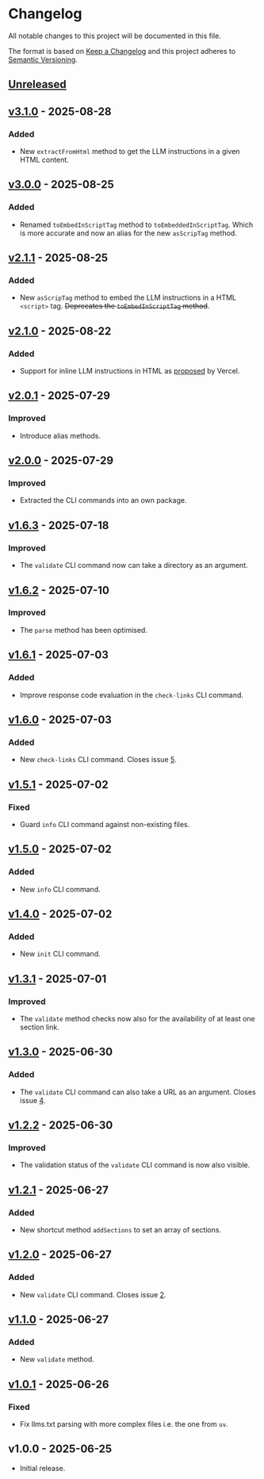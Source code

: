 # Changelog

All notable changes to this project will be documented in this file.

The format is based on [Keep a Changelog](http://keepachangelog.com/) and this project adheres to
[Semantic Versioning](http://semver.org/).

## [Unreleased]

## [v3.1.0] - 2025-08-28

### Added
- New `extractFromHtml` method to get the LLM instructions in a given HTML content.

## [v3.0.0] - 2025-08-25

### Added
- Renamed `toEmbedInScriptTag` method to `toEmbeddedInScriptTag`. Which is more accurate and now an alias for the new 
  `asScripTag` method.

## [v2.1.1] - 2025-08-25

### Added
- New `asScripTag` method to embed the LLM instructions in a HTML `<script>` tag. ~~Deprecates the `toEmbedInScriptTag` method~~.

## [v2.1.0] - 2025-08-22

### Added
- Support for inline LLM instructions in HTML as [proposed](https://vercel.com/blog/a-proposal-for-inline-llm-instructions-in-html)
  by Vercel.

## [v2.0.1] - 2025-07-29

### Improved
- Introduce alias methods.

## [v2.0.0] - 2025-07-29

### Improved
- Extracted the CLI commands into an own package.

## [v1.6.3] - 2025-07-18

### Improved
- The `validate` CLI command now can take a directory as an argument.

## [v1.6.2] - 2025-07-10

### Improved
- The `parse` method has been optimised.

## [v1.6.1] - 2025-07-03

### Added
- Improve response code evaluation in the `check-links` CLI command.

## [v1.6.0] - 2025-07-03

### Added
- New `check-links` CLI command. Closes issue [5](https://github.com/raphaelstolt/llms-txt-php/issues/5).

## [v1.5.1] - 2025-07-02

### Fixed
- Guard `info` CLI command against non-existing files.

## [v1.5.0] - 2025-07-02

### Added
- New `info` CLI command.

## [v1.4.0] - 2025-07-02

### Added
- New `init` CLI command.

## [v1.3.1] - 2025-07-01

### Improved
- The `validate` method checks now also for the availability of at least one section link.

## [v1.3.0] - 2025-06-30

### Added
- The `validate` CLI command can also take a URL as an argument. Closes issue [4](https://github.com/raphaelstolt/llms-txt-php/issues/4).

## [v1.2.2] - 2025-06-30

### Improved
- The validation status of the `validate` CLI command is now also visible.

## [v1.2.1] - 2025-06-27

### Added
- New shortcut method `addSections` to set an array of sections.

## [v1.2.0] - 2025-06-27

### Added
- New `validate` CLI command. Closes issue [2](https://github.com/raphaelstolt/llms-txt-php/issues/2).

## [v1.1.0] - 2025-06-27

### Added
- New `validate` method.

## [v1.0.1] - 2025-06-26

### Fixed
- Fix llms.txt parsing with more complex files i.e. the one from `uv`.

## v1.0.0 - 2025-06-25

- Initial release.

[Unreleased]: https://github.com/raphaelstolt/llms-txt-php/compare/v3.1.0...HEAD
[v3.1.0]: https://github.com/raphaelstolt/llms-txt-php/compare/v3.0.0...v3.1.0
[v3.0.0]: https://github.com/raphaelstolt/llms-txt-php/compare/v2.1.1...v3.0.0
[v2.1.1]: https://github.com/raphaelstolt/llms-txt-php/compare/v2.0.0...v2.1.1
[v2.1.0]: https://github.com/raphaelstolt/llms-txt-php/compare/v2.0.1...v2.1.0
[v2.0.1]: https://github.com/raphaelstolt/llms-txt-php/compare/v2.0.0...v2.0.1
[v2.0.0]: https://github.com/raphaelstolt/llms-txt-php/compare/v1.6.3...v2.0.0
[v1.6.3]: https://github.com/raphaelstolt/llms-txt-php/compare/v1.6.2...v1.6.3
[v1.6.2]: https://github.com/raphaelstolt/llms-txt-php/compare/v1.6.1...v1.6.2
[v1.6.1]: https://github.com/raphaelstolt/llms-txt-php/compare/v1.6.0...v1.6.1
[v1.6.0]: https://github.com/raphaelstolt/llms-txt-php/compare/v1.5.1...v1.6.0
[v1.5.1]: https://github.com/raphaelstolt/llms-txt-php/compare/v1.5.0...v1.5.1
[v1.5.0]: https://github.com/raphaelstolt/llms-txt-php/compare/v1.4.0...v1.5.0
[v1.4.0]: https://github.com/raphaelstolt/llms-txt-php/compare/v1.3.1...v1.4.0
[v1.3.1]: https://github.com/raphaelstolt/llms-txt-php/compare/v1.3.0...v1.3.1
[v1.3.0]: https://github.com/raphaelstolt/llms-txt-php/compare/v1.2.2...v1.3.0
[v1.2.2]: https://github.com/raphaelstolt/llms-txt-php/compare/v1.2.1...v1.2.2
[v1.2.1]: https://github.com/raphaelstolt/llms-txt-php/compare/v1.2.0...v1.2.1
[v1.2.0]: https://github.com/raphaelstolt/llms-txt-php/compare/v1.1.0...v1.2.0
[v1.1.0]: https://github.com/raphaelstolt/llms-txt-php/compare/v1.0.1...v1.1.0
[v1.0.1]: https://github.com/raphaelstolt/llms-txt-php/compare/v1.0.0...v1.0.1
